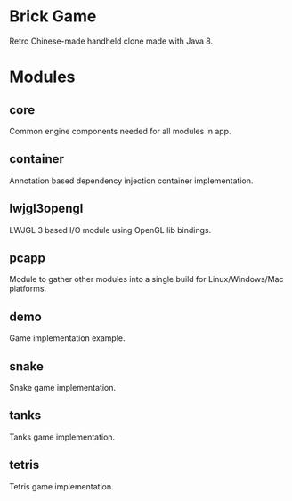 # Brick Game

Retro Chinese-made handheld clone made with Java 8.

# Modules

## core

Common engine components needed for all modules in app.

## container

Annotation based dependency injection container implementation. 

## lwjgl3opengl

LWJGL 3 based I/O module using OpenGL lib bindings.

## pcapp

Module to gather other modules into a single build for Linux/Windows/Mac platforms.

## demo

Game implementation example.

## snake

Snake game implementation.

## tanks

Tanks game implementation.

## tetris

Tetris game implementation.
